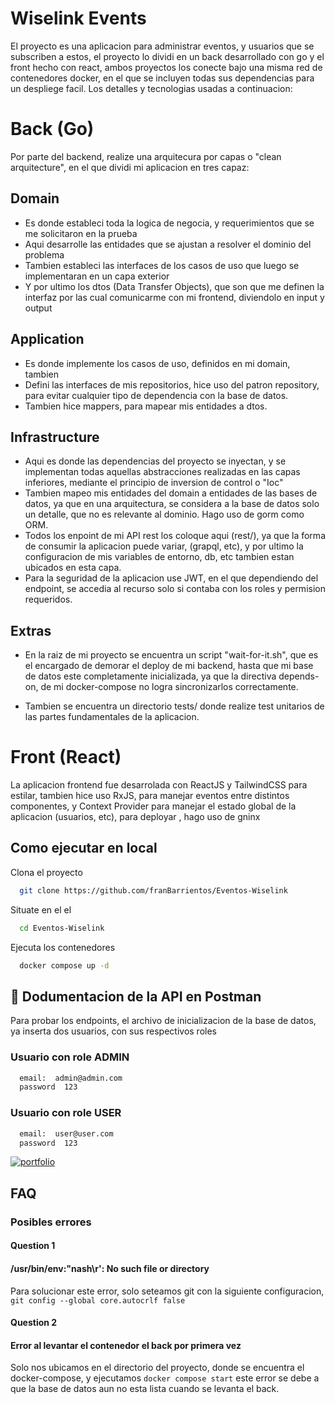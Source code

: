 
# Wiselink Events

El proyecto es una aplicacion para administrar eventos, y usuarios que se subscriben a estos, el proyecto lo dividi en un back desarrollado con go y el front hecho con react, ambos proyectos los conecte bajo una misma red de contenedores docker, en el que se incluyen todas sus dependencias para un despliege facil. 
Los detalles y tecnologias usadas a continuacion:


# Back (Go)


Por parte del backend, realize una arquitecura por capas o "clean arquitecture", en el que dividi mi aplicacion en tres capaz:  
## Domain

- Es donde estableci toda la logica de negocia, y requerimientos que se me solicitaron en la prueba
- Aqui desarrolle las entidades que se ajustan a resolver el dominio del problema
- Tambien estableci las interfaces de los casos de uso que luego se implementaran en un capa exterior
- Y por ultimo los dtos (Data Transfer Objects), que son que me definen la interfaz por las cual comunicarme con mi frontend, diviendolo en input y output

## Application

- Es donde implemente los casos de uso, definidos en mi domain, tambien
- Defini las interfaces de mis repositorios, hice uso del patron repository, para evitar cualquier tipo de dependencia con la base de datos.
- Tambien hice mappers, para mapear mis entidades a dtos.

## Infrastructure

- Aqui es donde las dependencias del proyecto se inyectan, y se implementan todas aquellas abstracciones realizadas en las capas inferiores, mediante el principio de inversion de control o "Ioc"
- Tambien mapeo mis entidades del domain a entidades de las bases de datos, ya que en una arquitectura, se considera a la base de datos solo un detalle, que no es relevante al dominio. Hago uso de gorm como ORM.
- Todos los enpoint de mi API rest los coloque aqui (rest/), ya que la forma de consumir la aplicacion puede variar, (grapql, etc), y por ultimo la configuracion de mis variables de entorno, db, etc tambien estan ubicados en esta capa.
- Para la seguridad de la aplicacion use JWT, en el que dependiendo del endpoint, se accedia al recurso solo si contaba con los roles y permision requeridos.

## Extras

- En la raiz de mi proyecto se encuentra un script "wait-for-it.sh", que es el encargado de demorar el deploy de mi backend, hasta que mi base de datos este completamente inicializada, ya que la directiva depends-on, de mi docker-compose no logra sincronizarlos correctamente.

- Tambien se encuentra un directorio tests/ donde realize test unitarios de las partes fundamentales de la aplicacion.


# Front (React)

La aplicacion frontend fue desarrolada con ReactJS y TailwindCSS para estilar, tambien hice uso RxJS, para manejar eventos entre distintos componentes, y Context Provider para manejar el estado global de la aplicacion (usuarios, etc), para deployar , hago uso de gninx




## Como ejecutar en local

Clona el proyecto

```bash
  git clone https://github.com/franBarrientos/Eventos-Wiselink
```

Situate en el el

```bash
  cd Eventos-Wiselink
```

Ejecuta los contenedores

```bash
  docker compose up -d
```




## 🔗 Dodumentacion de la API en Postman

Para probar los endpoints, el archivo de inicializacion de la base de datos, ya inserta dos usuarios, con sus respectivos roles

### Usuario con role ADMIN
```bash
  email:  admin@admin.com
  password  123
```


### Usuario con role USER
```bash
  email:  user@user.com
  password  123
```

[![portfolio](https://res.cloudinary.com/postman/image/upload/t_team_logo/v1629869194/team//w_10,h_10/2893aede23f01bfcbd2319326bc96a6ed0524eba759745ed6d73405a3a8b67a8)](https://documenter.getpostman.com/view/25276650/2s9YkhiQLY)



## FAQ
### Posibles errores
#### Question 1
####  /usr/bin/env:"nash\r': No such file or directory 

Para solucionar este error, solo seteamos git con la siguiente configuracion, 
``
git config --global core.autocrlf false
``

#### Question 2
####  Error al levantar el contenedor el back por primera vez

Solo nos ubicamos en el directorio del proyecto, donde se encuentra el docker-compose, y ejecutamos 
``
    docker compose start
``
este error se debe a que la base de datos aun no esta lista cuando se levanta el back.




